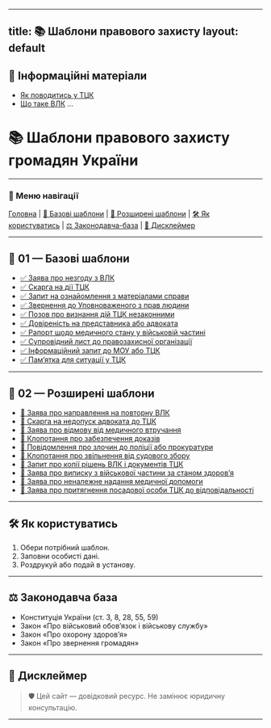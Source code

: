 
---
title: 📚 Шаблони правового захисту
layout: default
---

## 📖 Інформаційні матеріали
- [Як поводитись у ТЦК](03-info/Як%20поводитись%20у%20ТЦК.md)
- [Що таке ВЛК](03-info/Що%20таке%20ВЛК.md)
...

# 📚 Шаблони правового захисту громадян України

---

### 🔗 Меню навігації
[Головна](#шаблони-правового-захисту-громадян-україни) | [📂 Базові шаблони](#01--базові-шаблони) | [📂 Розширені шаблони](#02--розширені-шаблони) | [🛠 Як користуватись](#як-користуватись) | [⚖️ Законодавча-база](#законодавча-база) | [🪪 Дисклеймер](#дисклеймер)

---

## 📂 01 — Базові шаблони

- [✅ Заява про незгоду з ВЛК](01-bazovi-shablony/Заява%20про%20незгоду%20з%20ВЛК.md)
- [✅ Скарга на дії ТЦК](01-bazovi-shablony/Скарга%20на%20дії%20ТЦК.md)
- [✅ Запит на ознайомлення з матеріалами справи](01-bazovi-shablony/Запит%20на%20ознайомлення%20з%20матеріалами%20справи.md)
- [✅ Звернення до Уповноваженого з прав людини](01-bazovi-shablony/Звернення%20до%20Уповноваженого%20з%20прав%20людини.md)
- [✅ Позов про визнання дій ТЦК незаконними](01-bazovi-shablony/Позов%20про%20визнання%20дій%20ТЦК%20незаконними.md)
- [✅ Довіреність на представника або адвоката](01-bazovi-shablony/Довіреність%20на%20представника%20або%20адвоката.md)
- [✅ Рапорт щодо медичного стану у військовій частині](01-bazovi-shablony/Рапорт%20щодо%20медичного%20стану%20у%20військовій%20частині.md)
- [✅ Супровідний лист до правозахисної організації](01-bazovi-shablony/Супровідний%20лист%20до%20правозахисної%20організації.md)
- [✅ Інформаційний запит до МОУ або ТЦК](01-bazovi-shablony/Інформаційний%20запит%20до%20МОУ%20або%20ТЦК.md)
- [✅ Памʼятка для ситуації у ТЦК](01-bazovi-shablony/Памʼятка%20для%20ситуації%20у%20ТЦК.md)

---

## 📂 02 — Розширені шаблони

- [📌 Заява про направлення на повторну ВЛК](02-rozshyreni-shablony/Заява%20про%20направлення%20на%20повторну%20ВЛК.md)
- [📌 Скарга на недопуск адвоката до ТЦК](02-rozshyreni-shablony/Скарга%20на%20недопуск%20адвоката%20до%20ТЦК.md)
- [📌 Заява про відмову від медичного втручання](02-rozshyreni-shablony/Заява%20про%20відмову%20від%20медичного%20втручання.md)
- [📌 Клопотання про забезпечення доказів](02-rozshyreni-shablony/Клопотання%20про%20забезпечення%20доказів.md)
- [📌 Повідомлення про злочин до поліції або прокуратури](02-rozshyreni-shablony/Повідомлення%20про%20злочин%20до%20поліції%20або%20прокуратури.md)
- [📌 Клопотання про звільнення від судового збору](02-rozshyreni-shablony/Клопотання%20про%20звільнення%20від%20судового%20збору.md)
- [📌 Запит про копії рішень ВЛК і документів ТЦК](02-rozshyreni-shablony/Запит%20про%20копії%20рішень%20ВЛК%20і%20документів%20ТЦК.md)
- [📌 Заява про виписку з військової частини за станом здоровʼя](02-rozshyreni-shablony/Заява%20про%20виписку%20з%20військової%20частини%20за%20станом%20здоровʼя.md)
- [📌 Заява про неналежне надання медичної допомоги](02-rozshyreni-shablony/Заява%20про%20неналежне%20надання%20медичної%20допомоги.md)
- [📌 Заява про притягнення посадової особи ТЦК до відповідальності](02-rozshyreni-shablony/Заява%20про%20притягнення%20посадової%20особи%20ТЦК%20до%20відповідальності.md)

---

## 🛠 Як користуватись

1. Обери потрібний шаблон.
2. Заповни особисті дані.
3. Роздрукуй або подай в установу.

---

## ⚖️ Законодавча база

- Конституція України (ст. 3, 8, 28, 55, 59)
- Закон «Про військовий обов’язок і військову службу»
- Закон «Про охорону здоров’я»
- Закон «Про звернення громадян»

---

## 🪪 Дисклеймер

> 🛡️ Цей сайт — довідковий ресурс. Не замінює юридичну консультацію.

---
